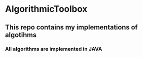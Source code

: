 # AlgorithmicToolbox
## This repo contains my implementations of algotihms 

### All algorithms are implemented in JAVA